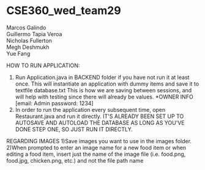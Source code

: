 # CSE360_wed_team29

Marcos Galindo </br>
Guillermo Tapia Veroa </br>
Nicholas Fullerton    </br>
Megh Deshmukh </br>
Yue Fang </br>

HOW TO RUN APPLICATION:
1) Run Application.java in BACKEND folder if you have not run it at least once. This will instantiate an application with dummy items and save it to textfile database.txt
This is how we are saving between sessions, and will help with testing since there will already be values. 
*OWNER INFO [email: Admin      password: 1234]
2) In order to run the application every subsequent time, open Restaurant.java and run it directly. IT'S ALREADY BEEN SET UP TO AUTOSAVE AND AUTOLOAD THE DATABASE AS LONG AS YOU'VE DONE STEP ONE, SO JUST RUN IT DIRECTLY.

REGARDING IMAGES
1)Save images you want to use in the images folder.
2)When prompted to enter an image name for a new food item or when editing a food item, insert just the name of the image file (i.e. food.png, food.jpg, chicken.png, etc.) and not the file path name
